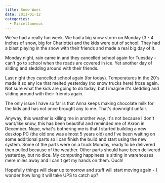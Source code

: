 ```yaml
---
title: Snow Woes
date: 2011-01-12
categories: 
  - Miscellaneous
---
```


We've had a really fun week. We had a big snow storm on Monday (3 - 4 inches of snow, big for Charlotte) and the kids were out of school. They had a blast playing in the snow with their friends and made a real big day of it.

Monday night, rain came in and they cancelled school again for Tuesday - can't go to school when the roads are covered in ice. Yet another day of sliding and sledding around with their friends.

Last night they cancelled school again (for today). Temperatures in the 20's made it so any ice that melted yesterday (no snow trucks here) froze again. Not sure what the kids are going to do today, but I imagine it's sledding and sliding around with their friends again.

The only issue I have so far is that Anna keeps making chocolate milk for the kids and has not once brought any to me. That's downright unfair.

Anyway, this weather is killing me in another way. It's not because I don't want/like snow, this has been beautiful and reminded me of Akron in December. Nope, what's bothering me is that I started building a new desktop PC (the old one was almost 5 years old) and I've been waiting on some additional parts so I can finish the build and start using the new system. Some of the parts were on a truck Monday, ready to be delivered then pulled because of the weather. Other parts should have been delivered yesterday, but no dice. My computing happiness is sitting in warehouses mere miles away and I can't get my hands on them. Ouch!

Hopefully things will clear up tomorrow and stuff will start moving again - I wonder how long it will take UPS to catch up?
